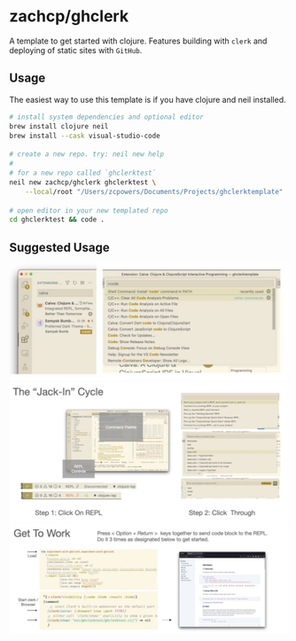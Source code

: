 # zachcp/ghclerk

A template to get started with clojure. Features building with `clerk` and deploying of static sites with `GitHub`.

## Usage

The easiest way to use this template is if you have clojure and neil installed.

```sh
# install system dependencies and optional editor
brew install clojure neil
brew install --cask visual-studio-code

# create a new repo. try: neil new help
#
# for a new repo called `ghclerktest`
neil new zachcp/ghclerk ghclerktest \
    --local/root "/Users/zcpowers/Documents/Projects/ghclerktemplate" 

# open editor in your new templated repo
cd ghclerktest && code .
```


## Suggested Usage

![](images/getstarted/getstarted.001.jpeg)
![](images/getstarted/getstarted.002.jpeg)
![](images/getstarted/getstarted.003.jpeg)

